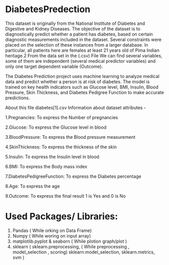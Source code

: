 # DiabetesPredection
This dataset is originally from the National Institute of Diabetes and Digestive and Kidney Diseases. The objective of the dataset is to diagnostically predict whether a patient has diabetes, based on certain diagnostic measurements included in the dataset. Several constraints were placed on the selection of these instances from a larger database. In particular, all patients here are females at least 21 years old of Pima Indian heritage.2 From the data set in the (.csv) File We can find several variables, some of them are independent (several medical predictor variables) and only one target dependent variable (Outcome).

The Diabetes Prediction project uses machine learning to analyze medical data and predict whether a person is at risk of diabetes. The model is trained on key health indicators such as Glucose level, BMI, Insulin, Blood Pressure, Skin Thickness, and Diabetes Pedigree Function to make accurate predictions.

About this file diabetes[1].csv
Information about dataset attributes -

1.Pregnancies: To express the Number of pregnancies

2.Glucose: To express the Glucose level in blood

3.BloodPressure: To express the Blood pressure measurement

4.SkinThickness: To express the thickness of the skin

5.Insulin: To express the Insulin level in blood

6.BMI: To express the Body mass index

7.DiabetesPedigreeFunction: To express the Diabetes percentage

8.Age: To express the age

9.Outcome: To express the final result 1 is Yes and 0 is No


# Used Packages/ Libraries:
1. Pandas                                     ( While orking on Data Frame)
2. Numpy                                      ( While woring on input array)
3. matplotlib.pyplot & seaborn                ( While plotion graph/plot )
4. sklearn ( sklearn.preprocessing,           ( While preprocessing , model_selection , scoring)
   sklearn.model_selection, sklearn.metrics,
   svm )

   
